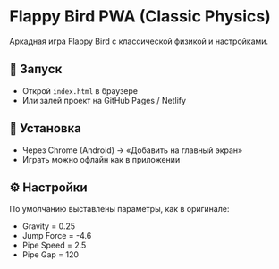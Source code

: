 # Flappy Bird PWA (Classic Physics)

Аркадная игра Flappy Bird с классической физикой и настройками.

## 🚀 Запуск
- Открой `index.html` в браузере  
- Или залей проект на GitHub Pages / Netlify

## 📱 Установка
- Через Chrome (Android) → «Добавить на главный экран»  
- Играть можно офлайн как в приложении

## ⚙ Настройки
По умолчанию выставлены параметры, как в оригинале:
- Gravity = 0.25
- Jump Force = -4.6
- Pipe Speed = 2.5
- Pipe Gap = 120

